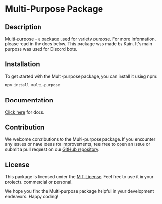 # Multi-Purpose Package

## Description

Multi-purpose - a package used for variety purpose. For more information, please read in the docs below.
This package was made by Kain. It's main purpose was used for Discord bots.

## Installation

To get started with the Multi-purpose package, you can install it using npm:

```bash
npm install multi-purpose
```

## Documentation
[Click here](https://kainthedev.github.io/multi-documentation/) for docs.

## Contribution

We welcome contributions to the Multi-purpose package. If you encounter any issues or have ideas for improvements, feel free to open an issue or submit a pull request on our [GitHub repository](https://github.com/KainTheDev/multi-purpose).

## License

This package is licensed under the [MIT License](https://opensource.org/licenses/MIT). Feel free to use it in your projects, commercial or personal.

We hope you find the Multi-purpose package helpful in your development endeavors. Happy coding!